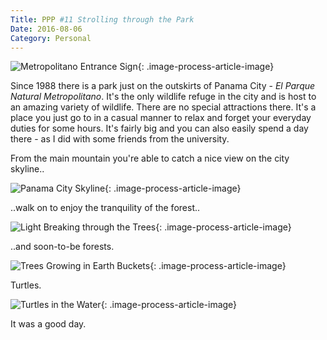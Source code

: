 ```yaml
---
Title: PPP #11 Strolling through the Park
Date: 2016-08-06
Category: Personal
---
```


![Metropolitano Entrance Sign]({attach}metropolitano-1.jpg){: .image-process-article-image}

Since 1988 there is a park just on the outskirts of Panama City - *El Parque Natural Metropolitano*. It's the only wildlife refuge in the city and is host to an amazing variety of wildlife. There are no special attractions there. It's a place you just go to in a casual manner to relax and forget your everyday duties for some hours. It's fairly big and you can also easily spend a day there - as I did with some friends from the university.

From the main mountain you're able to catch a nice view on the city skyline..

![Panama City Skyline]({attach}metropolitano-2.jpg){: .image-process-article-image}

..walk on to enjoy the tranquility of the forest..

![Light Breaking through the Trees]({attach}metropolitano-3.jpg){: .image-process-article-image}

..and soon-to-be forests.

![Trees Growing in Earth Buckets]({attach}metropolitano-4.jpg){: .image-process-article-image}

Turtles.

![Turtles in the Water]({attach}metropolitano-5.jpg){: .image-process-article-image}

It was a good day.
